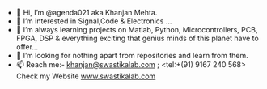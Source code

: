 - 👋 Hi, I’m @agenda021 aka Khanjan Mehta.
- 👀 I’m interested in Signal,Code & Electronics ...
- 🌱 I’m always learning projects on Matlab, Python, Microcontrollers, PCB, FPGA, DSP & everything exciting that genius minds of this planet have to offer...
- 💞️ I’m looking for nothing apart from repositories and learn from them.
- 📫 Reach me:- khanjan@swastikalab.com ; <tel:+(91) 9167 240 568> Check my Website www.swastikalab.com

<!---
agenda021/agenda021 is a ✨ special ✨ repository because its `README.md` (this file) appears on your GitHub profile.
You can click the Preview link to take a look at your changes.
--->
